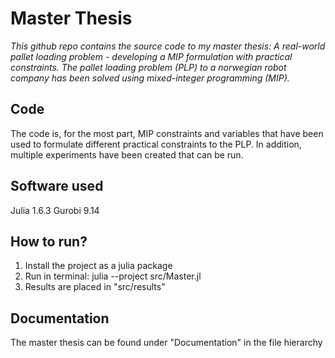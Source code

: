# Master Thesis

_This github repo contains the source code to my master thesis: A real-world pallet loading problem - developing a MIP formulation with practical constraints. The pallet loading problem (PLP) to a norwegian robot company has been solved using mixed-integer programming (MIP)._

## Code
The code is, for the most part, MIP constraints and variables that have been used to formulate different practical constraints to the PLP. In addition, multiple experiments have been created that can be run. 

## Software used
Julia 1.6.3
Gurobi 9.14

## How to run? 
1. Install the project as a julia package
2. Run in terminal: julia --project src/Master.jl
3. Results are placed in "src/results"

## Documentation
The master thesis can be found under "Documentation" in the file hierarchy

